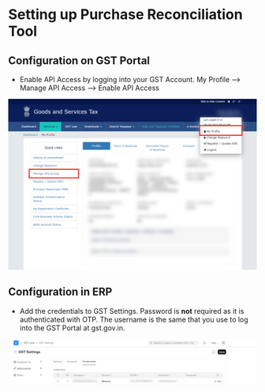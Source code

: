 # Setting up Purchase Reconciliation Tool

## Configuration on GST Portal

- Enable API Access by logging into your GST Account. My Profile --> Manage API Access --> Enable API Access

![Enable API Access](./assets/enable_api_access.png)

## Configuration in ERP

- Add the credentials to GST Settings. Password is **not** required as it is authenticated with OTP. The username is the same that you use to log into the GST Portal at gst.gov.in.

![GST Settings for Returns Credentials](./assets/gst_settings_for_returns_credentials.png)